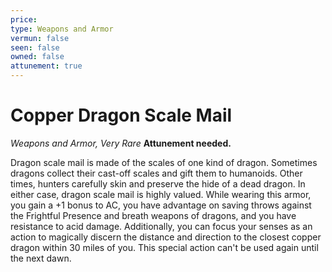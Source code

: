 ```yaml
---
price: 
type: Weapons and Armor
vermun: false
seen: false
owned: false
attunement: true
---
```

# Copper Dragon Scale Mail

*Weapons and Armor, Very Rare* **Attunement needed.**

Dragon scale mail is made of the scales of one kind of dragon. Sometimes dragons collect their cast-off scales and gift them to humanoids. Other times, hunters carefully skin and preserve the hide of a dead dragon. In either case, dragon scale mail is highly valued. While wearing this armor, you gain a +1 bonus to AC, you have advantage on saving throws against the Frightful Presence and breath weapons of dragons, and you have resistance to acid damage. Additionally, you can focus your senses as an action to magically discern the distance and direction to the closest copper dragon within 30 miles of you. This special action can't be used again until the next dawn.